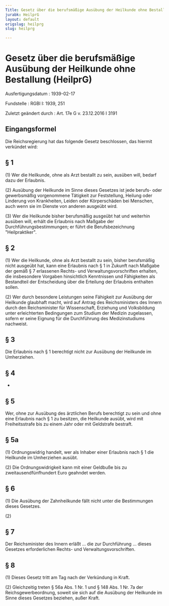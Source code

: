 ```yaml
---
Title: Gesetz über die berufsmäßige Ausübung der Heilkunde ohne Bestallung
jurabk: HeilprG
layout: default
origslug: heilprg
slug: heilprg

---
```


# Gesetz über die berufsmäßige Ausübung der Heilkunde ohne Bestallung (HeilprG)

Ausfertigungsdatum
:   1939-02-17

Fundstelle
:   RGBl I: 1939, 251

Zuletzt geändert durch
:   Art. 17e G v. 23.12.2016 I 3191


## Eingangsformel

Die Reichsregierung hat das folgende Gesetz beschlossen, das hiermit
verkündet wird:


## § 1

(1) Wer die Heilkunde, ohne als Arzt bestallt zu sein, ausüben will,
bedarf dazu der Erlaubnis.

(2) Ausübung der Heilkunde im Sinne dieses Gesetzes ist jede berufs-
oder gewerbsmäßig vorgenommene Tätigkeit zur Feststellung, Heilung
oder Linderung von Krankheiten, Leiden oder Körperschäden bei
Menschen, auch wenn sie im Dienste von anderen ausgeübt wird.

(3) Wer die Heilkunde bisher berufsmäßig ausgeübt hat und weiterhin
ausüben will, erhält die Erlaubnis nach Maßgabe der
Durchführungsbestimmungen; er führt die Berufsbezeichnung
"Heilpraktiker".


## § 2

(1) Wer die Heilkunde, ohne als Arzt bestallt zu sein, bisher
berufsmäßig nicht ausgeübt hat, kann eine Erlaubnis nach § 1 in
Zukunft nach Maßgabe der gemäß § 7 erlassenen Rechts- und
Verwaltungsvorschriften erhalten, die insbesondere Vorgaben
hinsichtlich Kenntnissen und Fähigkeiten als Bestandteil der
Entscheidung über die Erteilung der Erlaubnis enthalten sollen.

(2) Wer durch besondere Leistungen seine Fähigkeit zur Ausübung der
Heilkunde glaubhaft macht, wird auf Antrag des
Reichsministers des Innern              durch den
Reichsminister für Wissenschaft, Erziehung und Volksbildung
unter erleichterten Bedingungen zum Studium der Medizin zugelassen,
sofern er seine Eignung für die Durchführung des Medizinstudiums
nachweist.


## § 3

Die Erlaubnis nach § 1 berechtigt nicht zur Ausübung der Heilkunde im
Umherziehen.


## § 4

-


## § 5

Wer, ohne zur Ausübung des ärztlichen Berufs berechtigt zu sein und
ohne eine Erlaubnis nach § 1 zu besitzen, die Heilkunde ausübt, wird
mit Freiheitsstrafe bis zu einem Jahr oder mit Geldstrafe bestraft.


## § 5a

(1) Ordnungswidrig handelt, wer als Inhaber einer Erlaubnis nach § 1
die Heilkunde im Umherziehen ausübt.

(2) Die Ordnungswidrigkeit kann mit einer Geldbuße bis zu
zweitausendfünfhundert Euro geahndet werden.


## § 6

(1) Die Ausübung der Zahnheilkunde fällt nicht unter die Bestimmungen
dieses Gesetzes.

(2)


## § 7

Der
Reichsminister des Innern              erläßt ... die zur Durchführung
... dieses Gesetzes erforderlichen Rechts- und
Verwaltungsvorschriften.


## § 8

(1) Dieses Gesetz tritt am Tag nach der Verkündung in Kraft.

(2) Gleichzeitig treten § 56a Abs. 1 Nr. 1 und § 148 Abs. 1 Nr. 7a der
Reichsgewerbeordnung, soweit sie sich auf die Ausübung der Heilkunde
im Sinne dieses Gesetzes beziehen, außer Kraft.

